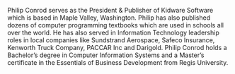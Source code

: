 ﻿---
name: Philip Conrod
description: 
picture: philip_conrod.png

---

Philip Conrod serves as the President & Publisher of Kidware Software which is based in Maple Valley, Washington.  Philip has also published dozens of computer programming textbooks which are used in schools all over the world.  He has also served in Information Technology leadership roles in local companies like Sundstrand Aerospace, Safeco Insurance, Kenworth Truck Company, PACCAR Inc and Darigold. Philip Conrod holds a Bachelor’s degree in Computer Information Systems and a Master’s certificate in the Essentials of Business Development from Regis University.



